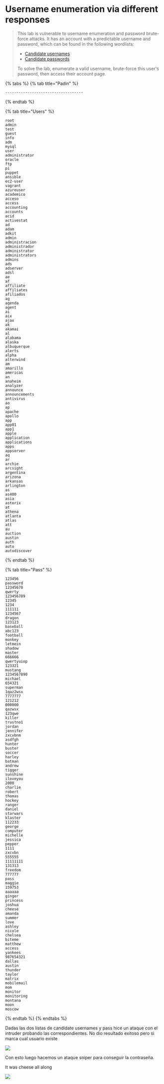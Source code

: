 # Username enumeration via different responses

> This lab is vulnerable to username enumeration and password brute-force attacks. It has an account with a predictable username and password, which can be found in the following wordlists:
>
> *  [Candidate usernames](https://portswigger.net/web-security/authentication/auth-lab-usernames)
> *  [Candidate passwords](https://portswigger.net/web-security/authentication/auth-lab-passwords)
>
>  To solve the lab, enumerate a valid username, brute-force this user's password, then access their account page.

 

{% tabs %}
{% tab title="Padin" %}
```
-----------------------------------
```
{% endtab %}

{% tab title="Users" %}
```text
root
admin
test
guest
info
adm
mysql
user
administrator
oracle
ftp
pi
puppet
ansible
ec2-user
vagrant
azureuser
academico
acceso
access
accounting
accounts
acid
activestat
ad
adam
adkit
admin
administracion
administrador
administrator
administrators
admins
ads
adserver
adsl
ae
af
affiliate
affiliates
afiliados
ag
agenda
agent
ai
aix
ajax
ak
akamai
al
alabama
alaska
albuquerque
alerts
alpha
alterwind
am
amarillo
americas
an
anaheim
analyzer
announce
announcements
antivirus
ao
ap
apache
apollo
app
app01
app1
apple
application
applications
apps
appserver
aq
ar
archie
arcsight
argentina
arizona
arkansas
arlington
as
as400
asia
asterix
at
athena
atlanta
atlas
att
au
auction
austin
auth
auto
autodiscover 
```
{% endtab %}

{% tab title="Pass" %}
```
123456
password
12345678
qwerty
123456789
12345
1234
111111
1234567
dragon
123123
baseball
abc123
football
monkey
letmein
shadow
master
666666
qwertyuiop
123321
mustang
1234567890
michael
654321
superman
1qaz2wsx
7777777
121212
000000
qazwsx
123qwe
killer
trustno1
jordan
jennifer
zxcvbnm
asdfgh
hunter
buster
soccer
harley
batman
andrew
tigger
sunshine
iloveyou
2000
charlie
robert
thomas
hockey
ranger
daniel
starwars
klaster
112233
george
computer
michelle
jessica
pepper
1111
zxcvbn
555555
11111111
131313
freedom
777777
pass
maggie
159753
aaaaaa
ginger
princess
joshua
cheese
amanda
summer
love
ashley
nicole
chelsea
biteme
matthew
access
yankees
987654321
dallas
austin
thunder
taylor
matrix
mobilemail
mom
monitor
monitoring
montana
moon
moscow 
```
{% endtab %}
{% endtabs %}

Dadas las dos listas de candidate usernames y pass hice un ataque con el intruder probando las correspondientes. No dio resultado exitoso pero si marca cual usuario existe

![](../../../.gitbook/assets/imagen%20%28657%29.png)

Con esto luego hacemos un ataque sniper para conseguir la contraseña. 

It was cheese all along

![](../../../.gitbook/assets/imagen%20%28655%29.png)

